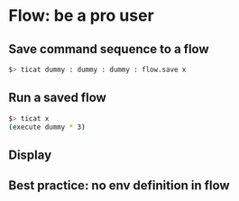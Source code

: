 # Flow: be a pro user

## Save command sequence to a flow
```bash
$> ticat dummy : dummy : dummy : flow.save x
```

## Run a saved flow
```bash
$> ticat x
(execute dummy * 3)
```

## Display

## Best practice: no env definition in flow
